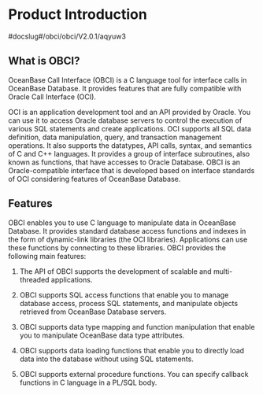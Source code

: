 Product Introduction
=========================================

#docslug#/obci/obci/V2.0.1/aqyuw3

What is OBCI?
----------------------

OceanBase Call Interface (OBCI) is a C language tool for interface calls in OceanBase Database. It provides features that are fully compatible with Oracle Call Interface (OCI).

OCI is an application development tool and an API provided by Oracle. You can use it to access Oracle database servers to control the execution of various SQL statements and create applications. OCI supports all SQL data definition, data manipulation, query, and transaction management operations. It also supports the datatypes, API calls, syntax, and semantics of C and C++ languages. It provides a group of interface subroutines, also known as functions, that have accesses to Oracle Database. OBCI is an Oracle-compatible interface that is developed based on interface standards of OCI considering features of OceanBase Database.

Features
-----------------

OBCI enables you to use C language to manipulate data in OceanBase Database. It provides standard database access functions and indexes in the form of dynamic-link libraries (the OCI libraries). Applications can use these functions by connecting to these libraries. OBCI provides the following main features:

1. The API of OBCI supports the development of scalable and multi-threaded applications.

2. OBCI supports SQL access functions that enable you to manage database access, process SQL statements, and manipulate objects retrieved from OceanBase Database servers.

3. OBCI supports data type mapping and function manipulation that enable you to manipulate OceanBase data type attributes.

4. OBCI supports data loading functions that enable you to directly load data into the database without using SQL statements.

5. OBCI supports external procedure functions. You can specify callback functions in C language in a PL/SQL body.
